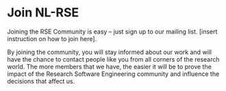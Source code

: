 # Join NL-RSE

Joining the RSE Community is easy – just sign up to our mailing list. [insert instruction on how to join here].

By joining the community, you will stay informed about our work and will have the chance to contact people
like you from all corners of the research world. The more members that we have, the easier it will be to
prove the impact of the Research Software Engineering community and influence the decisions that affect us.
